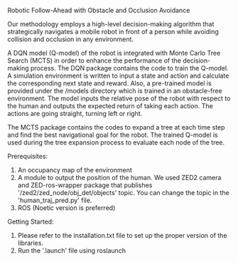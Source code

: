 Robotic Follow-Ahead with Obstacle and Occlusion Avoidance


Our methodology employs a high-level decision-making algorithm that strategically navigates a mobile robot in front of a person while 
avoiding collision and occlusion in any environment.

A DQN model (Q-model) of the robot is integrated with Monte Carlo Tree Search (MCTS) in order to enhance the performance of the decision-making process. 
The DQN package contains the code to train the Q-model. A simulation environment is written to input a state and action and calculate the corresponding next state and reward. Also, a pre-trained model is provided under the /models directory which is trained in an obstacle-free environment. The model inputs the relative pose of the robot with respect to the human and outputs the expected return of taking each action. The actions are going straight, turning left or right.

The MCTS package contains the codes to expand a tree at each time step and find the best navigational goal for the robot. The trained Q-model is used during the tree expansion process to evaluate each node of the tree.

Prerequisites:
1. An occupancy map of the environment
2. A module to output the position of the human. We used ZED2 camera and ZED-ros-wrapper package that publishes '/zed2/zed_node/obj_det/objects' topic. You can change the topic in the 'human_traj_pred.py' file.
3. ROS (Noetic version is preferred)

Getting Started:
1. Please refer to the installation.txt file to set up the proper version of the libraries.
2. Run the '.launch' file using roslaunch 


